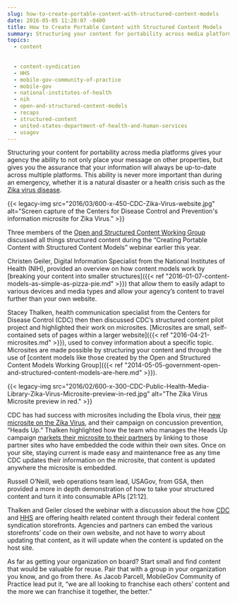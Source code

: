 ```yaml
---
slug: how-to-create-portable-content-with-structured-content-models
date: 2016-05-05 11:28:07 -0400
title: How to Create Portable Content with Structured Content Models
summary: Structuring your content for portability across media platforms gives your agency the ability to not only place your message on other properties, but gives you the assurance that your information will always be up-to-date across multiple platforms. This ability is never more important than during an emergency, whether it is a natural disaster or a
topics:
  - content
  
  
  - content-syndication
  - HHS
  - mobile-gov-community-of-practice
  - mobile-gov
  - national-institutes-of-health
  - nih
  - open-and-structured-content-models
  - recaps
  - structured-content
  - united-states-department-of-health-and-human-services
  - usagov
---
```


Structuring your content for portability across media platforms gives your agency the ability to not only place your message on other properties, but gives you the assurance that your information will always be up-to-date across multiple platforms. This ability is never more important than during an emergency, whether it is a natural disaster or a health crisis such as the [Zika virus disease](http://www.cdc.gov/zika/).

{{< legacy-img src="2016/03/600-x-450-CDC-Zika-Virus-website.jpg" alt="Screen capture of the Centers for Disease Control and Prevention's information microsite for Zika Virus." >}}

Three members of the [Open and Structured Content Working Group](http://gsa.github.io/Open-And-Structured-Content-Models/) discussed all things structured content during the “Creating Portable Content with Structured Content Models” webinar earlier this year.

Christen Geiler, Digital Information Specialist from the National Institutes of Health (NIH), provided an overview on how content models work by [breaking your content into smaller structures]({{< ref "2016-01-07-content-models-as-simple-as-pizza-pie.md" >}}) that allow them to easily adapt to various devices and media types and allow your agency’s content to travel further than your own website.

Stacey Thalken, health communication specialist from the Centers for Disease Control (CDC) then then discussed CDC’s structured content pilot project and highlighted their work on microsites. [Microsites are small, self-contained sets of pages within a larger website]({{< ref "2016-04-21-microsites.md" >}}), used to convey information about a specific topic. Microsites are made possible by structuring your content and through the use of [content models like those created by the Open and Structured Content Models Working Group]({{< ref "2014-05-05-government-open-and-structured-content-models-are-here.md" >}}).

{{< legacy-img src="2016/02/600-x-300-CDC-Public-Health-Media-Library-Zika-Virus-Microsite-preview-in-red.jpg" alt="The Zika Virus Microsite preview in red." >}}

CDC has had success with microsites including the Ebola virus, their [new microsite on the Zika Virus](https://tools.cdc.gov/medialibrary/index.aspx#/microsite/id/234558), and their campaign on concussion prevention, “Heads Up.” Thalken highlighted how the team who manages the Heads Up campaign [markets their microsite to their partners](http://www.cdc.gov/headsup/resources/syndication.html) by linking to those partner sites who have embedded the code within their own sites. Once on your site, staying current is made easy and maintenance free as any time CDC updates their information on the microsite, that content is updated anywhere the microsite is embedded.

Russell O’Neill, web operations team lead, USAGov, from GSA, then provided a more in depth demonstration of how to take your structured content and turn it into consumable APIs [21:12].

Thalken and Geiler closed the webinar with a discussion about the how [CDC](https://tools.cdc.gov/medialibrary/index.aspx#/results) and [HHS](https://syndication.hhs.gov/) are offering health related content through their federal content syndication storefronts. Agencies and partners can embed the various storefronts’ code on their own website, and not have to worry about updating that content, as it will update when the content is updated on the host site.

As far as getting your organization on board? Start small and find content that would be valuable for reuse. Pair that with a group in your organization you know, and go from there. As Jacob Parcell, MobileGov Community of Practice lead put it, “we are all looking to franchise each others’ content and the more we can franchise it together, the better.”